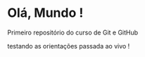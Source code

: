 # Olá, Mundo !
 Primeiro repositório do curso de Git e GitHub

testando as orientações passada ao vivo !